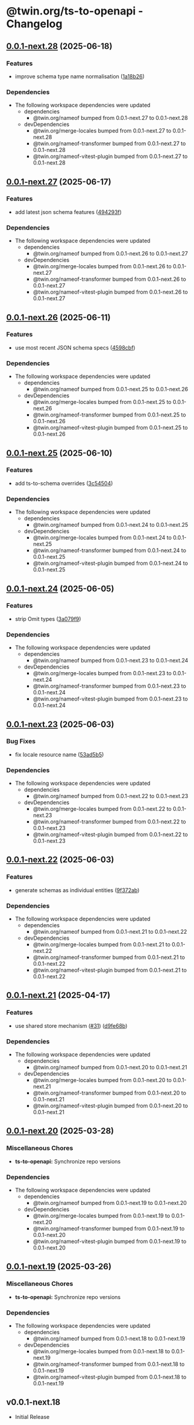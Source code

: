 # @twin.org/ts-to-openapi - Changelog

## [0.0.1-next.28](https://github.com/twinfoundation/tools/compare/ts-to-openapi-v0.0.1-next.27...ts-to-openapi-v0.0.1-next.28) (2025-06-18)


### Features

* improve schema type name normalisation ([1a18b26](https://github.com/twinfoundation/tools/commit/1a18b267d87e9179bda01b396b256c450ae2889e))


### Dependencies

* The following workspace dependencies were updated
  * dependencies
    * @twin.org/nameof bumped from 0.0.1-next.27 to 0.0.1-next.28
  * devDependencies
    * @twin.org/merge-locales bumped from 0.0.1-next.27 to 0.0.1-next.28
    * @twin.org/nameof-transformer bumped from 0.0.1-next.27 to 0.0.1-next.28
    * @twin.org/nameof-vitest-plugin bumped from 0.0.1-next.27 to 0.0.1-next.28

## [0.0.1-next.27](https://github.com/twinfoundation/tools/compare/ts-to-openapi-v0.0.1-next.26...ts-to-openapi-v0.0.1-next.27) (2025-06-17)


### Features

* add latest json schema features ([494293f](https://github.com/twinfoundation/tools/commit/494293f4252b9c7d4a20790ec157fc9d8c96c3d2))


### Dependencies

* The following workspace dependencies were updated
  * dependencies
    * @twin.org/nameof bumped from 0.0.1-next.26 to 0.0.1-next.27
  * devDependencies
    * @twin.org/merge-locales bumped from 0.0.1-next.26 to 0.0.1-next.27
    * @twin.org/nameof-transformer bumped from 0.0.1-next.26 to 0.0.1-next.27
    * @twin.org/nameof-vitest-plugin bumped from 0.0.1-next.26 to 0.0.1-next.27

## [0.0.1-next.26](https://github.com/twinfoundation/tools/compare/ts-to-openapi-v0.0.1-next.25...ts-to-openapi-v0.0.1-next.26) (2025-06-11)


### Features

* use most recent JSON schema specs ([4598cbf](https://github.com/twinfoundation/tools/commit/4598cbf29f7b82dba4a9f3b19f81dfe66f5a6060))


### Dependencies

* The following workspace dependencies were updated
  * dependencies
    * @twin.org/nameof bumped from 0.0.1-next.25 to 0.0.1-next.26
  * devDependencies
    * @twin.org/merge-locales bumped from 0.0.1-next.25 to 0.0.1-next.26
    * @twin.org/nameof-transformer bumped from 0.0.1-next.25 to 0.0.1-next.26
    * @twin.org/nameof-vitest-plugin bumped from 0.0.1-next.25 to 0.0.1-next.26

## [0.0.1-next.25](https://github.com/twinfoundation/tools/compare/ts-to-openapi-v0.0.1-next.24...ts-to-openapi-v0.0.1-next.25) (2025-06-10)


### Features

* add ts-to-schema overrides ([3c54504](https://github.com/twinfoundation/tools/commit/3c5450468eb998204a75576b7791a7ca4027da62))


### Dependencies

* The following workspace dependencies were updated
  * dependencies
    * @twin.org/nameof bumped from 0.0.1-next.24 to 0.0.1-next.25
  * devDependencies
    * @twin.org/merge-locales bumped from 0.0.1-next.24 to 0.0.1-next.25
    * @twin.org/nameof-transformer bumped from 0.0.1-next.24 to 0.0.1-next.25
    * @twin.org/nameof-vitest-plugin bumped from 0.0.1-next.24 to 0.0.1-next.25

## [0.0.1-next.24](https://github.com/twinfoundation/tools/compare/ts-to-openapi-v0.0.1-next.23...ts-to-openapi-v0.0.1-next.24) (2025-06-05)


### Features

* strip Omit types ([3a079f9](https://github.com/twinfoundation/tools/commit/3a079f9abe8127c5b44a2b9382babf2f19629d08))


### Dependencies

* The following workspace dependencies were updated
  * dependencies
    * @twin.org/nameof bumped from 0.0.1-next.23 to 0.0.1-next.24
  * devDependencies
    * @twin.org/merge-locales bumped from 0.0.1-next.23 to 0.0.1-next.24
    * @twin.org/nameof-transformer bumped from 0.0.1-next.23 to 0.0.1-next.24
    * @twin.org/nameof-vitest-plugin bumped from 0.0.1-next.23 to 0.0.1-next.24

## [0.0.1-next.23](https://github.com/twinfoundation/tools/compare/ts-to-openapi-v0.0.1-next.22...ts-to-openapi-v0.0.1-next.23) (2025-06-03)


### Bug Fixes

* fix locale resource name ([53ad5b5](https://github.com/twinfoundation/tools/commit/53ad5b56f19a5082f16a4f1e4a761e114dce8250))


### Dependencies

* The following workspace dependencies were updated
  * dependencies
    * @twin.org/nameof bumped from 0.0.1-next.22 to 0.0.1-next.23
  * devDependencies
    * @twin.org/merge-locales bumped from 0.0.1-next.22 to 0.0.1-next.23
    * @twin.org/nameof-transformer bumped from 0.0.1-next.22 to 0.0.1-next.23
    * @twin.org/nameof-vitest-plugin bumped from 0.0.1-next.22 to 0.0.1-next.23

## [0.0.1-next.22](https://github.com/twinfoundation/tools/compare/ts-to-openapi-v0.0.1-next.21...ts-to-openapi-v0.0.1-next.22) (2025-06-03)


### Features

* generate schemas as individual entities ([9f372ab](https://github.com/twinfoundation/tools/commit/9f372abdfc27aba93b303c7b214991919c0c18c3))


### Dependencies

* The following workspace dependencies were updated
  * dependencies
    * @twin.org/nameof bumped from 0.0.1-next.21 to 0.0.1-next.22
  * devDependencies
    * @twin.org/merge-locales bumped from 0.0.1-next.21 to 0.0.1-next.22
    * @twin.org/nameof-transformer bumped from 0.0.1-next.21 to 0.0.1-next.22
    * @twin.org/nameof-vitest-plugin bumped from 0.0.1-next.21 to 0.0.1-next.22

## [0.0.1-next.21](https://github.com/twinfoundation/tools/compare/ts-to-openapi-v0.0.1-next.20...ts-to-openapi-v0.0.1-next.21) (2025-04-17)


### Features

* use shared store mechanism ([#31](https://github.com/twinfoundation/tools/issues/31)) ([d9fe68b](https://github.com/twinfoundation/tools/commit/d9fe68b903d1268c7cb3c64772df5cb78fd63667))


### Dependencies

* The following workspace dependencies were updated
  * dependencies
    * @twin.org/nameof bumped from 0.0.1-next.20 to 0.0.1-next.21
  * devDependencies
    * @twin.org/merge-locales bumped from 0.0.1-next.20 to 0.0.1-next.21
    * @twin.org/nameof-transformer bumped from 0.0.1-next.20 to 0.0.1-next.21
    * @twin.org/nameof-vitest-plugin bumped from 0.0.1-next.20 to 0.0.1-next.21

## [0.0.1-next.20](https://github.com/twinfoundation/tools/compare/ts-to-openapi-v0.0.1-next.19...ts-to-openapi-v0.0.1-next.20) (2025-03-28)


### Miscellaneous Chores

* **ts-to-openapi:** Synchronize repo versions


### Dependencies

* The following workspace dependencies were updated
  * dependencies
    * @twin.org/nameof bumped from 0.0.1-next.19 to 0.0.1-next.20
  * devDependencies
    * @twin.org/merge-locales bumped from 0.0.1-next.19 to 0.0.1-next.20
    * @twin.org/nameof-transformer bumped from 0.0.1-next.19 to 0.0.1-next.20
    * @twin.org/nameof-vitest-plugin bumped from 0.0.1-next.19 to 0.0.1-next.20

## [0.0.1-next.19](https://github.com/twinfoundation/tools/compare/ts-to-openapi-v0.0.1-next.18...ts-to-openapi-v0.0.1-next.19) (2025-03-26)


### Miscellaneous Chores

* **ts-to-openapi:** Synchronize repo versions


### Dependencies

* The following workspace dependencies were updated
  * dependencies
    * @twin.org/nameof bumped from 0.0.1-next.18 to 0.0.1-next.19
  * devDependencies
    * @twin.org/merge-locales bumped from 0.0.1-next.18 to 0.0.1-next.19
    * @twin.org/nameof-transformer bumped from 0.0.1-next.18 to 0.0.1-next.19
    * @twin.org/nameof-vitest-plugin bumped from 0.0.1-next.18 to 0.0.1-next.19

## v0.0.1-next.18

- Initial Release
